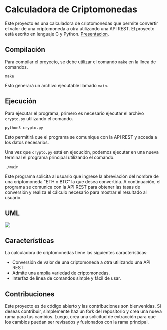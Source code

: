 

# Calculadora de Criptomonedas

Este proyecto es una calculadora de criptomonedas que permite convertir el valor de una criptomoneda a otra utilizando una API REST. El proyecto está escrito en lenguaje C y Python.
[Presentacion](https://docs.google.com/presentation/d/1r7xv7Jz9xSBwO4W7NpnOmjwHPNZXW06ScLB5h36pCPw/edit?usp=share_link).

## Compilación

Para compilar el proyecto, se debe utilizar el comando `make` en la línea de comandos.
``` 
make
``` 
Esto generará un archivo ejecutable llamado `main`.

## Ejecución

Para ejecutar el programa, primero es necesario ejecutar el archivo `crypto.py` utilizando el comando.
``` 
python3 crypto.py
``` 
Esto permitirá que el programa se comunique con la API REST y acceda a los datos necesarios.

Una vez que `crypto.py` está en ejecución, podemos ejecutar en una nueva terminal el programa principal utilizando el comando.
``` 
./main
``` 
Este programa solicita al usuario que ingrese la abreviación del nombre de una criptomoneda "ETH o BTC" la que desea convertirla. A continuación, el programa se comunica con la API REST para obtener las tasas de conversión y realiza el cálculo necesario para mostrar el resultado al usuario.
## UML
**![](https://lh4.googleusercontent.com/1D4AhRKN4CP9tq8p8BeXainWJHmkiwWXpUcDbzDtzyCXOK7UL1WasMhM77cv_08BFZzz-Ai3d7d8zNja_qU2t9kKXBIIytkmgDG5kXp3CYTTms4N3V_CwD4KuH9nVC1v74_igjXoj0Ao4roSE_ZeZrn_Ag=nw)**
##
## Características

La calculadora de criptomonedas tiene las siguientes características:

-   Conversión de valor de una criptomoneda a otra utilizando una API REST.
-   Admite una amplia variedad de criptomonedas.
-   Interfaz de línea de comandos simple y fácil de usar.

## Contribuciones

Este proyecto es de código abierto y las contribuciones son bienvenidas. Si deseas contribuir, simplemente haz un fork del repositorio y crea una nueva rama para tus cambios. Luego, crea una solicitud de extracción para que los cambios puedan ser revisados y fusionados con la rama principal.
